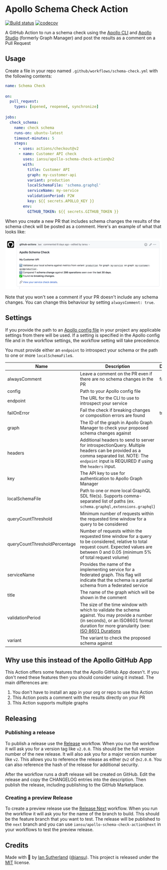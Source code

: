 # Apollo Schema Check Action

[![Build status](https://github.com/iansu/apollo-schema-check-action/workflows/CI/badge.svg)](https://github.com/iansu/apollo-schema-check-action/actions)
[![codecov](https://codecov.io/gh/iansu/apollo-schema-check-action/branch/master/graph/badge.svg)](https://codecov.io/gh/iansu/apollo-schema-check-action)

A GitHub Action to run a schema check using the [Apollo CLI](https://www.apollographql.com/docs/devtools/cli/) and [Apollo Studio](https://www.apollographql.com/docs/studio/) (formerly Graph Manager) and post the results as a comment on a Pull Request

## Usage

Create a file in your repo named `.github/workflows/schema-check.yml` with the following contents:

```yml
name: Schema Check

on:
  pull_request:
    types: [opened, reopened, synchronize]

jobs:
  check_schema:
    name: check schema
    runs-on: ubuntu-latest
    timeout-minutes: 5
    steps:
      - uses: actions/checkout@v2
      - name: Customer API check
        uses: iansu/apollo-schema-check-action@v2
        with:
          title: Customer API
          graph: my-customer-api
          variant: production
          localSchemaFile: 'schema.graphql'
          serviceName: my-service
          validationPeriod: P2W
          key: ${{ secrets.APOLLO_KEY }}
        env:
          GITHUB_TOKEN: ${{ secrets.GITHUB_TOKEN }}
```

When you create a new PR that includes schema changes the results of the schema check will be posted as a comment. Here's an example of what that looks like:

![Screenshot](./screenshot.png)

Note that you won't see a comment if your PR doesn't include any schema changes. You can change this behaviour by setting `alwaysComment: true`.

## Settings

If you provide the path to an [Apollo config file](https://www.apollographql.com/docs/devtools/apollo-config/) in your project any applicable settings from there will be used. If a setting is specified in the Apollo config file and in the workflow settings, the workflow setting will take precedence.

You must provide either an `endpoint` to introspect your schema or the path to one or more `localSchemaFile`s.

| Name                          | Description                                                                                                                                                                                                                                   | Default | Required |
| ----------------------------- | --------------------------------------------------------------------------------------------------------------------------------------------------------------------------------------------------------------------------------------------- | ------- | -------- |
| alwaysComment                 | Leave a comment on the PR even if there are no schema changes in the PR                                                                                                                                                                       | false   | No       |
| config                        | Path to your Apollo config file                                                                                                                                                                                                               |         | No       |
| endpoint                      | The URL for the CLI to use to introspect your service                                                                                                                                                                                         |         | No       |
| failOnError                   | Fail the check if breaking changes or composition errors are found                                                                                                                                                                            | true    | No       |
| graph                         | The ID of the graph in Apollo Graph Manager to check your proposed schema changes against                                                                                                                                                     |         | No       |
| headers                       | Additional headers to send to server for introspectionQuery. Multiple headers can be provided as a comma separated list. NOTE: The `endpoint` input is REQUIRED if using the `headers` input.                                                 |         | No       |
| key                           | The API key to use for authentication to Apollo Graph Manager                                                                                                                                                                                 |         | Yes      |
| localSchemaFile               | Path to one or more local GraphQL SDL file(s). Supports comma-separated list of paths (ex. `schema.graphql,extensions.graphql`)                                                                                                               |         | No       |
| queryCountThreshold           | Minimum number of requests within the requested time window for a query to be considered                                                                                                                                                      |         | No       |
| queryCountThresholdPercentage | Number of requests within the requested time window for a query to be considered, relative to total request count. Expected values are between 0 and 0.05 (minimum 5% of total request volume)                                                |         | No       |
| serviceName                   | Provides the name of the implementing service for a federated graph. This flag will indicate that the schema is a partial schema from a federated service                                                                                     |         | No       |
| title                         | The name of the graph which will be shown in the comment                                                                                                                                                                                      |         | No       |
| validationPeriod              | The size of the time window with which to validate the schema against. You may provide a number (in seconds), or an ISO8601 format duration for more granularity (see: [ISO 8601 Durations](https://en.wikipedia.org/wiki/ISO_8601#Durations) |         | Yes      |
| variant                       | The variant to check the proposed schema against                                                                                                                                                                                              |         | No       |

## Why use this instead of the Apollo GitHub App

This Action offers some features that the Apollo GitHub App doesn't. If you don't need these features then you should consider using it instead. The main differences are:

1. You don't have to install an app in your org or repo to use this Action
1. This Action posts a comment with the results directly on your PR
1. This Action supports multiple graphs

## Releasing

### Publishing a release

To publish a release use the [Release](https://github.com/iansu/apollo-schema-check-action/actions/workflows/release.yml) workflow. When you run the workflow it will ask you for a version tag like `v2.0.0`. This should be the full version number of the new release. It will also ask you for a major version number like `v2`. This allows you to reference the release as either `@v2` of `@v2.0.0`. You can also reference the hash of the release for additional security.

After the workflow runs a draft release will be created on GitHub. Edit the release and copy the CHANGELOG entries into the description. Then publish the release, including publishing to the GitHub Marketplace.

### Creating a preview Release

To create a preview release use the [Release Next](https://github.com/iansu/apollo-schema-check-action/actions/workflows/release-next.yml) workflow. When you run the workflow it will ask you for the name of the branch to build. This should be the feature branch that you want to test. The release will be published to the `next` branch and you can use `iansu/apollo-schema-check-action@next` in your workflows to test the preview release.

## Credits

Made with :tumbler_glass: by [Ian Sutherland](https://iansutherland.ca) ([@iansu](https://twitter.com/iansu)). This project is released under the [MIT](/LICENSE) license.
